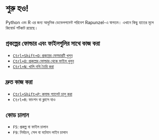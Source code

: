 # শুরু হও!

Python এবং R এর জন্য আধুনিক ডেভেলপমেন্ট পরিবেশ Rapunzel-এ স্বাগতম। এখানে কিছু হাতের মূলে কিবোর্ড শর্টকাট রয়েছে।

## প্রকল্পের ফোল্ডার এবং ফাইলগুলির সাথে কাজ করা

- [`Ctrl+Shift+O`: প্রকল্পের ফোল্ডারটি খুলুন](opensesame://event.rapunzel_welcome_open_folders)
- [`Ctrl+O`: প্রকল্পের ফোল্ডার থেকে ফাইল খুলুন](opensesame://event.rapunzel_welcome_open_files)
- [`Ctrl+N`: খালি নথি তৈরি করা](opensesame://event.ide_new_file)

## দ্রুত কাজ করা

- [`Ctrl+Shift+P`: কমান্ড প্যালেট চালু করা](opensesame://event.command_palette_activate)
- `Ctrl+R`: ফাংশন বা ক্লাসে যাও

## কোড চালান

- `F5`: প্রকল্প বা ফাইল চালান
- `F9`: নির্বাচন, সেল বা বর্তমান লাইন চালান